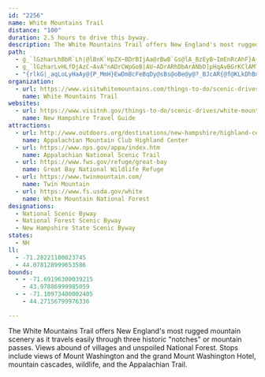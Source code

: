 ```yaml
---
id: "2256"
name: White Mountains Trail
distance: "100"
duration: 2.5 hours to drive this byway.
description: The White Mountains Trail offers New England's most rugged mountain scenery as it travels easily through three historic "notches" or mountain passes. Views abound of villages and unspoiled National Forest.  Stops include views of Mount Washington and the grand Mount Washington Hotel, mountain cascades, wildlife, and the Appalachian Trail.
path:
  - g_`lGzharLhBbR`Lh|@lBnK`HpZX~BDrBIjAa@rBwB`Gs@lA_BzEyB~ImEnRcAhF}A~FeAnF_@|CSbD?~EH~FX~Br@hDbE|NZvCRfHx@bM@xEo@bU?vBHtDh@zHRxFSrBcFvS}AtD_E~GmChLwA|B_DlBqIzD{FlDcE`E{LxPyD`D}Ax@eEpAug@|IiEJmE[aIiB{N{DyKaCiGeBqEm@eE@_C^oJ~CkCr@_RrCoCV_b@TcDPo@LgBh@iAt@}SlRyAbB{@v@aAr@gBz@{FnBmCn@eC^mBH{GC}O_B}A?mBJcC`AiA|@aMnLoIdHo@^cCn@}l@dHyFl@qDFyBYmCy@{J{GsCeBcBm@uAS}CDcATo`@`RcMrFkBrAeAjAmBzDcDzH_BrG_@tC_@rHM`M_@xD}A~EyLdWmAlFSpAy@tJq@fGaEbT}@~Cy@`BuAdBs@n@cDxAqKj@wCdAyAdAsF`FkIbIwFhEeEfBwHbCi@ZyA`AuE~DoSfKmTbNyDxAwHhBiOdCoBEkDYwAa@g@_@iQoI_Aq@kAkAm@_AkCmCyBaAeBWwBGeBTmJlDuHhBwEEyAZWRqBvDeDtDaDjCaDjAuAr@cEhGwB~BoD`DcAh@oALaBWeCeA_BMsAPuAx@}@lAyA`DqAvB_FhGsTtWgEfDmAr@uCpAup@xUwElCeDrCs^pe@iR~\_CxEmF`J}B`FeJlPo@z@yEnLaIhXsBjFgDhGmD~EsElEmFtDwTnMyCjCsA~AkBrCsAdC}BnFqWfp@_CrGeAlE]zB[dE?lHrE|d@nB`NlQ~iAt@rGHrCOtDObAy@`DqAnCkC~DcCfEcBdD_AdCoIr^qAxG}AfMoDrPu@jEWdDCrCRhERxAfNno@x@vENhBCrCOdD_ArFk@fIDfIElEY`DY~Be@rBqF|RbDrBvA~AtAdDl@dCn@fGd@vGj@`N`C~a@rCbp@~@tO|D`y@n@fFn@tCbBvEhAtBdp@t~@bEhFrPlQvB`DxAzDp@dE|Elh@pHto@zFzi@v@xJpOn~Ad@zGhAd]DxCEzDIdBg@hE[dBkBzGSbBCbBHdBd@fE\dEn@bRP~Ab@`Bh@|Ax@rApClCz@lAv@vArIlRnBhDfAhAnAbAdNhJhAfA|@pAfGlNb[pu@pBjD`AlAvCfClDfBzAb@rD`@xA?xD_@~SaEtAKvDFzA\|Aj@pZnO|C`CbAlAhBlDhAzDhCnQb@~Aj@xAr@vA~@lAhAdArAx@xAf@|AVtA@rAK~A[xAq@pA{@nA}AtDoFpAqAnAy@~@_@`Eu@pMiBtICt@HxAn@vEbDnA\rANxBIpF_Br@]dREjNVfEf@|DpAhDrBvClC`AlAtZje@bCfDlAlAtAbArAf@~APvBIhDiAxGyEnDmBrMmEvAw@hAgAd@w@|AgDhD}MhAkC|B_D`JoGtAeBlA{BrEgOrAyCbAmAnAaAxAq@bB]bBAnTXpEd@vJdD|DfA~`@bH~Ad@dMdFbEt@pH^bEv@tDxApAz@lA~@nCxCbDrCrAx@xAj@`BZdBHbBKbB_@xAq@p[ySxAk@bB]dBObB?bBJ`BZlMpEhE`@pHXlAPpMRhKd@fLRxe@_@bBJbB^xAf@fHdDjLlB|GSlBFzOdCfBLrE@bV_@vEDbLv@pEp@jEz@dKfCb\lKbEx@lH`@tk@a@hEDfE`@`H~AtUxJ`ElAx@FlD?jFaAnBs@dB_Ar@k@xBuC|I_KpBsAlDmEfLuL|C_CnDiBzDqAhEw@fEUz`A}@~CMbQGlEQlEe@fEq@hD?dAVtElETJx@Jx@Qd@Y|CmENW
  - g_`lGzharLvHLfDjAzC~AvA^nADrCWpGoB|AU~ADrARhDbArANbD]pHqAvBGrKClAMlFeDj@{@zDgMtAyCvC_FfCcLz@eBxAaAlBWxBB|E`DxBdAbAFvASxAy@hFmGbByAnASvAJpAl@h@fAl@dBr@rFz@tArAp@zElA~APjPk@tDmApA?n@Td@v@l@xAJrAWfDcBrIeB~Fa@fBY`EOdE@`BVxBh@lEpAtHFjA}A|JeAbFmBlGaAtE]~D?fAh@fDZ`Ax@pA|@r@^VhA^rAz@rA~C`@tCr@rDTlDAnCSpDyCfPaDtLUpCErBJzAvAlJbAnEnE~M~AtJl@xAt@x@fFlD|@`A~@bCn@~Bh@x@hAx@|BhAdAjBpArE~BrEt@`C?~AQdCCzAFdA\dAb@t@n@j@t@Vr@@r@Mx@k@nAmArBmAdCy@zEyBlCQ|ASdBk@lDaB~Cq@tHPhAW~B{AlCaEbAc@bDPdBQvAa@`B?~I`Bx@GlG}BjHoBlK_CbAEtNlEhBPfF?vDJrGl@lD@lHSpCDlOuA~B@pBLvCv@nBz@jFfDpJT|Ff@nAz@h@|@rA`GPzAb@pL^zBh@jBh@fAlBzBbBx@|HdB
  - "{rlkG|_aqLoLyHaAy@{P_MmH}EwDmBcFeBqDy@sBs@oBe@y@?_BJcAR{@f@KLkDhBuA`@eBRkA?mAKeBa@qIyDgEu@yBBcAPmCbAuA`AmD`DeCvAiMnFmStHcCRsCScYqHsCQgERmVlHcWlIgAh@eDv@iQfFiQdGqDbAqHvBsr@|PoNxFcD~C{B?}B?}@?_C?mB?qA?gA?}B?m@?Y?o@?}A?gB?_E?yChEiKdEcB?aBfEaB?{DhE}EdEkB?u@bAoA|CsAdEyBdGyBbEaG~MsB|DaJ~LcGzFgAx@uAp@uLfDmGzA}AV}He@uIy@eCk@iBs@yDmBmAu@m@k@kDaGkBkBoByAs@_@y@KyA?s@FiCt@eB~@iMtIiEfDqVhVoHzHsC~BmAr@{Bx@yXxFg[`HgGdA{MzCaEpA_B`AyBrBmAjByB|DqTva@sD`KuBdFiBrCyBnC}CxE}CzFu@fB_@bCGz@HfAXvAlAjD^rAr@nEF~CAhHDvBN|Dx@lMHdGX|MNvChA`IdA|EvBjG`A~BtT``@d@pAt@zCzG~_@x@lCpApC`BlBhA~@hCjA`C^pKEtCX`]|IbLlD~Dx@x@XxAdApBxB~A|B`FbIZx@|@dD~@hFnAjKdAhHh@~DX`ENrKh@pLfHdo@^nE~@vTbAlQx@pRr@nHtAxKB~ASdEBlBfDzh@`AjUh@zGvCnSRlBdAbTdAlPlAhY?pOn@vW?rDSlHGfJ@fDHdB"
organization:
  - url: https://www.visitwhitemountains.com/things-to-do/scenic-drives/the-white-mountains-trail/
    name: White Mountains Trail
websites:
  - url: https://www.visitnh.gov/things-to-do/scenic-drives/white-mountains
    name: New Hampshire Travel Guide
attractions:
  - url: http://www.outdoors.org/destinations/new-hampshire/highland-center/
    name: Appalachian Mountain Club Highland Center
  - url: https://www.nps.gov/appa/index.htm
    name: Appalachian National Scenic Trail
  - url: https://www.fws.gov/refuge/great-bay
    name: Great Bay National Wildlife Refuge
  - url: https://www.twinmountain.com/
    name: Twin Mountain
  - url: https://www.fs.usda.gov/white
    name: White Mountain National Forest
designations:
  - National Scenic Byway
  - National Forest Scenic Byway
  - New Hampshire State Scenic Byway
states:
  - NH
ll:
  - -71.28221100023745
  - 44.078128999653586
bounds:
  - - -71.69196300039215
    - 43.97886999985059
  - - -71.10973400002405
    - 44.27156799976336

---
```


The White Mountains Trail offers New England's most rugged mountain scenery as it travels easily through three historic "notches" or mountain passes. Views abound of villages and unspoiled National Forest.  Stops include views of Mount Washington and the grand Mount Washington Hotel, mountain cascades, wildlife, and the Appalachian Trail.
